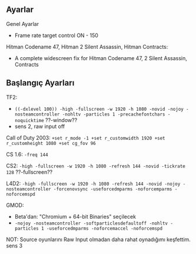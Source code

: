 ## Ayarlar
Genel Ayarlar
* Frame rate target control ON - 150

Hitman Codename 47, Hitman 2 Silent Assassin, Hitman Contracts:
* A complete widescreen fix for Hitman Codename 47, 2 Silent Assassin, Contracts

## Başlangıç Ayarları
TF2:
* ```((-dxlevel 100)) -high -fullscreen -w 1920 -h 1080 -novid -nojoy -nosteamcontroller -nohltv -particles 1 -precachefontchars -noquicktime``` ??-window??
* sens 2, raw input off

Call of Duty 2003: ```+set r_mode -1 +set r_customwidth 1920 +set r_customheight 1080 +set cg_fov 96```

CS 1.6: ```-freq 144```

CS2: ```-high -fullscreen -w 1920 -h 1080 -refresh 144 -novid -tickrate 128```
??-fullscreen??

L4D2: ```-high -fullscreen -w 1920 -h 1080 -refresh 144 -novid -nojoy -nosteamcontroller -forcenovsync -useforcedmparms -noforcemparms -noforcemspd```

GMOD:
* Beta'dan: "Chromium + 64-bit Binaries" seçilecek
* ```-nojoy -nosteamcontroller -softparticlesdefaultoff -nohltv -particles 1 -useforcedmparms -noforcemaccel -noforcemspd```

NOT: Source oyunlarını Raw Input olmadan daha rahat oynadığımı keşfettim. sens 3
